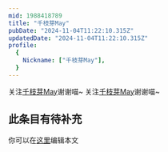 ```yaml
---
mid: 1988418789
title: "千枝芽May"
pubDate: "2024-11-04T11:22:10.315Z"
updatedDate: "2024-11-04T11:22:10.315Z"
profile:
  {
    Nickname: ["千枝芽May"],
  }
---
```


关注[千枝芽May](https://space.bilibili.com/1988418789)谢谢喵~ 关注[千枝芽May](https://space.bilibili.com/1988418789)谢谢喵~

## 此条目有待补充
你可以在[这里](https://github.com/Yuhanawa/VTuber.ICU-Content/edit/master/v/千枝芽May/index.md)编辑本文

